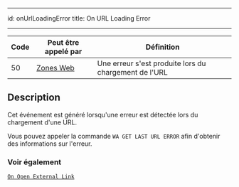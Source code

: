 - - -
id: onUrlLoadingError title: On URL Loading Error
- - -

| Code | Peut être appelé par                         | Définition                                            |
| ---- | -------------------------------------------- | ----------------------------------------------------- |
| 50   | [Zones Web](FormObjects/webArea_overview.md) | Une erreur s'est produite lors du chargement de l'URL |


## Description

Cet événement est généré lorsqu'une erreur est détectée lors du chargement d'une URL.

Vous pouvez appeler la commande `WA GET LAST URL ERROR` afin d'obtenir des informations sur l'erreur.


### Voir également
[`On Open External Link`](onOpenExternalLink.md)